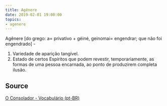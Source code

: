 ```yaml
---
title: Agênere
date: 2019-02-01 19:00:00
topics:
- agenere
---
```


Agênere [do grego: a= privativo + géiné, geinomai= engendrar; que não foi engendrado] - 
1. Variedade de aparição tangível. 
2. Estado de certos Espíritos que podem revestir, temporariamente, as formas de uma pessoa encarnada, ao ponto de produzirem completa ilusão.

## Source
[O Consolador - Vocabulário (pt-BR)](http://www.oconsolador.com.br/linkfixo/vocabulario/principal.html)
